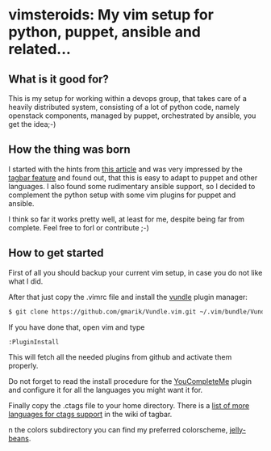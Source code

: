 # vimsteroids: My vim setup for python, puppet, ansible and related...

## What is it good for?

This is my setup for working within a devops group, that takes care of a
heavily distributed system, consisting of a lot of python code, namely
openstack components, managed by puppet, orchestrated by ansible, you get
the idea;-)

## How the thing was born

I started with the hints from [this article](https://realpython.com/blog/python/vim-and-python-a-match-made-in-heaven/)
and was very impressed by the [tagbar feature](http://majutsushi.github.io/tagbar/) 
and found out, that this is easy to adapt to puppet and other languages. I also
found some rudimentary ansible support, so I decided to complement the python 
setup with some vim plugins for puppet and ansible.

I think so far it works pretty well, at least for me, despite being far from
complete. Feel free to forl or contribute ;-)

## How to get started

First of all you should backup your current vim setup, in case you do not like what
 I did.

After that just copy the .vimrc file and install the [vundle](https://github.com/VundleVim/Vundle.vim) plugin manager:
```bash
$ git clone https://github.com/gmarik/Vundle.vim.git ~/.vim/bundle/Vundle.vim
```
If you have done that, open vim and type
```vim
:PluginInstall
```
This will fetch all the needed plugins from github and activate them properly.

Do not forget to read the install procedure for the [YouCompleteMe](https://github.com/Valloric/YouCompleteMe) plugin
and configure it for all the languages you might want it for.

Finally copy the .ctags file to your home directory. There is a [list of more 
languages for ctags support](https://github.com/majutsushi/tagbar/wiki) in the wiki of tagbar.

n the colors subdirectory you can find my preferred colorscheme, [jelly-beans](https://github.com/nanotech/jellybeans.vim).
